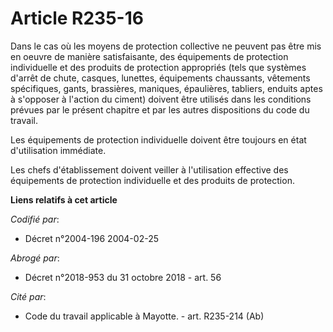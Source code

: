 # Article R235-16

Dans le cas où les moyens de protection collective ne peuvent pas être mis en oeuvre de manière satisfaisante, des
équipements de protection individuelle et des produits de protection appropriés (tels que systèmes d'arrêt de chute, casques,
lunettes, équipements chaussants, vêtements spécifiques, gants, brassières, maniques, épaulières, tabliers, enduits aptes à
s'opposer à l'action du ciment) doivent être utilisés dans les conditions prévues par le présent chapitre et par les autres
dispositions du code du travail.

Les équipements de protection individuelle doivent être toujours en état d'utilisation immédiate.

Les chefs d'établissement doivent veiller à l'utilisation effective des équipements de protection individuelle et des
produits de protection.

**Liens relatifs à cet article**

_Codifié par_:

  - Décret n°2004-196 2004-02-25

_Abrogé par_:

  - Décret n°2018-953 du 31 octobre 2018 - art. 56

_Cité par_:

  - Code du travail applicable à Mayotte. - art. R235-214 (Ab)
